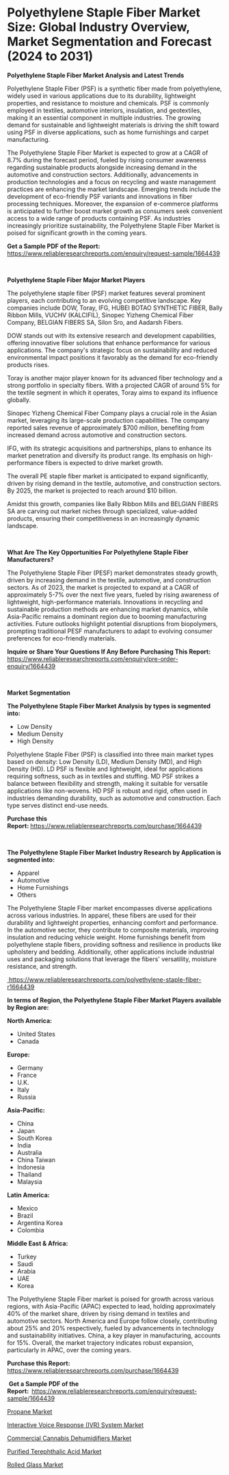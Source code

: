 <p><h1>Polyethylene Staple Fiber Market Size: Global Industry Overview, Market Segmentation and Forecast (2024 to 2031)</h1></p><p><strong>Polyethylene Staple Fiber Market Analysis and Latest Trends</strong></p>
<p><p>Polyethylene Staple Fiber (PSF) is a synthetic fiber made from polyethylene, widely used in various applications due to its durability, lightweight properties, and resistance to moisture and chemicals. PSF is commonly employed in textiles, automotive interiors, insulation, and geotextiles, making it an essential component in multiple industries. The growing demand for sustainable and lightweight materials is driving the shift toward using PSF in diverse applications, such as home furnishings and carpet manufacturing.</p><p>The Polyethylene Staple Fiber Market is expected to grow at a CAGR of 8.7% during the forecast period, fueled by rising consumer awareness regarding sustainable products alongside increasing demand in the automotive and construction sectors. Additionally, advancements in production technologies and a focus on recycling and waste management practices are enhancing the market landscape. Emerging trends include the development of eco-friendly PSF variants and innovations in fiber processing techniques. Moreover, the expansion of e-commerce platforms is anticipated to further boost market growth as consumers seek convenient access to a wide range of products containing PSF. As industries increasingly prioritize sustainability, the Polyethylene Staple Fiber Market is poised for significant growth in the coming years.</p></p>
<p><strong>Get a Sample PDF of the Report:&nbsp;</strong> <a href="https://www.reliableresearchreports.com/enquiry/request-sample/1664439?utm_campaign=83&utm_medium=2&utm_source=Github&utm_content=ia&utm_term=09122024&utm_id=polyethylene-staple-fiber">https://www.reliableresearchreports.com/enquiry/request-sample/1664439</a></p>
<p>&nbsp;</p>
<p><strong>Polyethylene Staple Fiber Major Market Players</strong></p>
<p><p>The polyethylene staple fiber (PSF) market features several prominent players, each contributing to an evolving competitive landscape. Key companies include DOW, Toray, IFG, HUBEI BOTAO SYNTHETIC FIBER, Bally Ribbon Mills, VUCHV (KALCIFIL), Sinopec Yizheng Chemical Fiber Company, BELGIAN FIBERS SA, Silon Sro, and Aadarsh Fibers. </p><p>DOW stands out with its extensive research and development capabilities, offering innovative fiber solutions that enhance performance for various applications. The company's strategic focus on sustainability and reduced environmental impact positions it favorably as the demand for eco-friendly products rises.</p><p>Toray is another major player known for its advanced fiber technology and a strong portfolio in specialty fibers. With a projected CAGR of around 5% for the textile segment in which it operates, Toray aims to expand its influence globally.</p><p>Sinopec Yizheng Chemical Fiber Company plays a crucial role in the Asian market, leveraging its large-scale production capabilities. The company reported sales revenue of approximately $700 million, benefiting from increased demand across automotive and construction sectors.</p><p>IFG, with its strategic acquisitions and partnerships, plans to enhance its market penetration and diversify its product range. Its emphasis on high-performance fibers is expected to drive market growth.</p><p>The overall PE staple fiber market is anticipated to expand significantly, driven by rising demand in the textile, automotive, and construction sectors. By 2025, the market is projected to reach around $10 billion. </p><p>Amidst this growth, companies like Bally Ribbon Mills and BELGIAN FIBERS SA are carving out market niches through specialized, value-added products, ensuring their competitiveness in an increasingly dynamic landscape.</p></p>
<p>&nbsp;</p>
<p><strong>What Are The Key Opportunities For Polyethylene Staple Fiber Manufacturers?</strong></p>
<p><p>The Polyethylene Staple Fiber (PESF) market demonstrates steady growth, driven by increasing demand in the textile, automotive, and construction sectors. As of 2023, the market is projected to expand at a CAGR of approximately 5-7% over the next five years, fueled by rising awareness of lightweight, high-performance materials. Innovations in recycling and sustainable production methods are enhancing market dynamics, while Asia-Pacific remains a dominant region due to booming manufacturing activities. Future outlooks highlight potential disruptions from biopolymers, prompting traditional PESF manufacturers to adapt to evolving consumer preferences for eco-friendly materials.</p></p>
<p><strong>Inquire or Share Your Questions If Any Before Purchasing This Report:</strong> <a href="https://www.reliableresearchreports.com/enquiry/pre-order-enquiry/1664439?utm_campaign=83&utm_medium=2&utm_source=Github&utm_content=ia&utm_term=09122024&utm_id=polyethylene-staple-fiber">https://www.reliableresearchreports.com/enquiry/pre-order-enquiry/1664439</a></p>
<p>&nbsp;</p>
<p><strong>Market Segmentation</strong></p>
<p><strong>The Polyethylene Staple Fiber Market Analysis by types is segmented into:</strong></p>
<p><ul><li>Low Density</li><li>Medium Density</li><li>High Density</li></ul></p>
<p><p>Polyethylene Staple Fiber (PSF) is classified into three main market types based on density: Low Density (LD), Medium Density (MD), and High Density (HD). LD PSF is flexible and lightweight, ideal for applications requiring softness, such as in textiles and stuffing. MD PSF strikes a balance between flexibility and strength, making it suitable for versatile applications like non-wovens. HD PSF is robust and rigid, often used in industries demanding durability, such as automotive and construction. Each type serves distinct end-use needs.</p></p>
<p><strong>Purchase this Report:&nbsp;</strong><a href="https://www.reliableresearchreports.com/purchase/1664439?utm_campaign=83&utm_medium=2&utm_source=Github&utm_content=ia&utm_term=09122024&utm_id=polyethylene-staple-fiber">https://www.reliableresearchreports.com/purchase/1664439</a></p>
<p>&nbsp;</p>
<p><strong>The Polyethylene Staple Fiber Market Industry Research by Application is segmented into:</strong></p>
<p><ul><li>Apparel</li><li>Automotive</li><li>Home Furnishings</li><li>Others</li></ul></p>
<p><p>The Polyethylene Staple Fiber market encompasses diverse applications across various industries. In apparel, these fibers are used for their durability and lightweight properties, enhancing comfort and performance. In the automotive sector, they contribute to composite materials, improving insulation and reducing vehicle weight. Home furnishings benefit from polyethylene staple fibers, providing softness and resilience in products like upholstery and bedding. Additionally, other applications include industrial uses and packaging solutions that leverage the fibers' versatility, moisture resistance, and strength.</p></p>
<p><a href="https://www.reliableresearchreports.com/polyethylene-staple-fiber-r1664439?utm_campaign=83&utm_medium=2&utm_source=Github&utm_content=ia&utm_term=09122024&utm_id=polyethylene-staple-fiber">&nbsp;https://www.reliableresearchreports.com/polyethylene-staple-fiber-r1664439</a></p>
<p><strong>In terms of Region, the Polyethylene Staple Fiber Market Players available by Region are:</strong></p>
<p>
    <p> <strong> North America: </strong>
        <ul>
            <li>United States</li>
            <li>Canada</li>
        </ul>
        </p> 
    <p> <strong> Europe: </strong>
        <ul>
            <li>Germany</li>
            <li>France</li>
            <li>U.K.</li>
            <li>Italy</li>
            <li>Russia</li>
        </ul>
        </p> 
    <p> <strong> Asia-Pacific: </strong>
        <ul>
            <li>China</li>
            <li>Japan</li>
            <li>South Korea</li>
            <li>India</li>
            <li>Australia</li>
            <li>China Taiwan</li>
            <li>Indonesia</li>
            <li>Thailand</li>
            <li>Malaysia</li>
        </ul>
        </p> 
    <p> <strong> Latin America: </strong>
        <ul>
            <li>Mexico</li>
            <li>Brazil</li>
            <li>Argentina Korea</li>
            <li>Colombia</li>
        </ul>
        </p> 
    <p> <strong> Middle East & Africa: </strong>
        <ul>
            <li>Turkey</li>
            <li>Saudi</li>
            <li>Arabia</li>
            <li>UAE</li>
            <li>Korea</li>
        </ul>
    </p>
    </p>
<p><p>The Polyethylene Staple Fiber market is poised for growth across various regions, with Asia-Pacific (APAC) expected to lead, holding approximately 40% of the market share, driven by rising demand in textiles and automotive sectors. North America and Europe follow closely, contributing about 25% and 20% respectively, fueled by advancements in technology and sustainability initiatives. China, a key player in manufacturing, accounts for 15%. Overall, the market trajectory indicates robust expansion, particularly in APAC, over the coming years.</p></p>
<p><strong>Purchase this Report: </strong><a href="https://www.reliableresearchreports.com/purchase/1664439?utm_campaign=83&utm_medium=2&utm_source=Github&utm_content=ia&utm_term=09122024&utm_id=polyethylene-staple-fiber">https://www.reliableresearchreports.com/purchase/1664439</a></p>
<p>&nbsp;<strong>Get a Sample PDF of the Report:&nbsp;&nbsp;</strong><a href="https://www.reliableresearchreports.com/enquiry/request-sample/1664439?utm_campaign=83&utm_medium=2&utm_source=Github&utm_content=ia&utm_term=09122024&utm_id=polyethylene-staple-fiber">https://www.reliableresearchreports.com/enquiry/request-sample/1664439</a></p>
<p><strong></strong></p>
<p><p><a href="https://www.linkedin.com/pulse/trend-analysis-propane-market-expected-growth-93-cagr-through-usahf?utm_campaign=83&utm_medium=2&utm_source=Github&utm_content=ia&utm_term=09122024&utm_id=polyethylene-staple-fiber">Propane Market</a></p><p><a href="https://github.com/AshikRahman991/Market-Research-Report-List-1/blob/main/interactive-voice-response-ivr-system-market.md?utm_campaign=83&utm_medium=2&utm_source=Github&utm_content=ia&utm_term=09122024&utm_id=polyethylene-staple-fiber">Interactive Voice Response (IVR) System Market</a></p><p><a href="https://github.com/HobertDavis43/Market-Research-Report-List-1/blob/main/commercial-cannabis-dehumidifiers-market.md?utm_campaign=83&utm_medium=2&utm_source=Github&utm_content=ia&utm_term=09122024&utm_id=polyethylene-staple-fiber">Commercial Cannabis Dehumidifiers Market</a></p><p><a href="https://www.linkedin.com/pulse/purified-terephthalic-acid-market-size-continuously-growing-k0qqf?utm_campaign=83&utm_medium=2&utm_source=Github&utm_content=ia&utm_term=09122024&utm_id=polyethylene-staple-fiber">Purified Terephthalic Acid Market</a></p><p><a href="https://www.linkedin.com/pulse/rolled-glass-market-revenue-projections-projected-134-cagr-pombf?utm_campaign=83&utm_medium=2&utm_source=Github&utm_content=ia&utm_term=09122024&utm_id=polyethylene-staple-fiber">Rolled Glass Market</a></p></p>